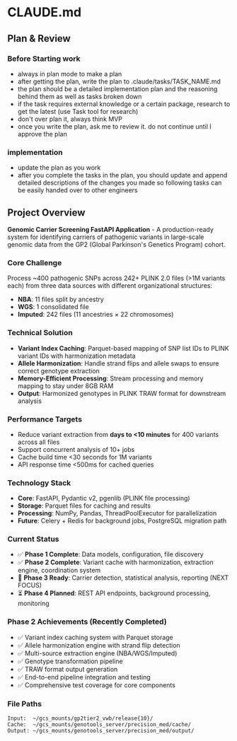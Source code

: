 # CLAUDE.md
## Plan & Review

### Before Starting work
- always in plan mode to make a plan
- after getting the plan, write the plan to .claude/tasks/TASK_NAME.md
- the plan should be a detailed implementation plan and the reasoning behind them as well as tasks broken down
- if the task requires external knowledge or a certain package,  research to get the latest (use Task tool for research)
- don't over plan it, always think MVP
- once you write the plan, ask me to review it. do not continue until I approve the plan

### implementation
- update the plan as you work
- after you complete the tasks in the plan, you should update and append detailed descriptions of the changes you made so following tasks can be easily handed over to other engineers

## Project Overview

**Genomic Carrier Screening FastAPI Application** - A production-ready system for identifying carriers of pathogenic variants in large-scale genomic data from the GP2 (Global Parkinson's Genetics Program) cohort.

### Core Challenge
Process ~400 pathogenic SNPs across 242+ PLINK 2.0 files (>1M variants each) from three data sources with different organizational structures:
- **NBA**: 11 files split by ancestry
- **WGS**: 1 consolidated file  
- **Imputed**: 242 files (11 ancestries × 22 chromosomes)

### Technical Solution
- **Variant Index Caching**: Parquet-based mapping of SNP list IDs to PLINK variant IDs with harmonization metadata
- **Allele Harmonization**: Handle strand flips and allele swaps to ensure correct genotype extraction
- **Memory-Efficient Processing**: Stream processing and memory mapping to stay under 8GB RAM
- **Output**: Harmonized genotypes in PLINK TRAW format for downstream analysis

### Performance Targets
- Reduce variant extraction from **days to <10 minutes** for 400 variants across all files
- Support concurrent analysis of 10+ jobs
- Cache build time <30 seconds for 1M variants
- API response time <500ms for cached queries

### Technology Stack
- **Core**: FastAPI, Pydantic v2, pgenlib (PLINK file processing)
- **Storage**: Parquet files for caching and results
- **Processing**: NumPy, Pandas, ThreadPoolExecutor for parallelization
- **Future**: Celery + Redis for background jobs, PostgreSQL migration path

### Current Status
- ✅ **Phase 1 Complete**: Data models, configuration, file discovery
- ✅ **Phase 2 Complete**: Variant cache with harmonization, extraction engine, coordination system
- 🎯 **Phase 3 Ready**: Carrier detection, statistical analysis, reporting (NEXT FOCUS)
- ⏳ **Phase 4 Planned**: REST API endpoints, background processing, monitoring

### Phase 2 Achievements (Recently Completed)
- ✅ Variant index caching system with Parquet storage
- ✅ Allele harmonization engine with strand flip detection
- ✅ Multi-source extraction engine (NBA/WGS/Imputed)
- ✅ Genotype transformation pipeline
- ✅ TRAW format output generation
- ✅ End-to-end pipeline integration and testing
- ✅ Comprehensive test coverage for core components

### File Paths
```
Input:  ~/gcs_mounts/gp2tier2_vwb/release{10}/
Cache:  ~/gcs_mounts/genotools_server/precision_med/cache/
Output: ~/gcs_mounts/genotools_server/precision_med/output/
```